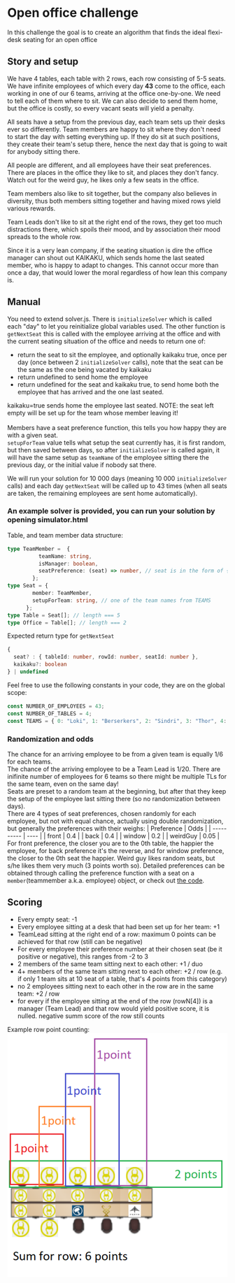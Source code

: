 # Open office challenge

In this challenge the goal is to create an algorithm that finds the ideal flexi-desk seating for an open office

## Story and setup

We have 4 tables, each table with 2 rows, each row consisting of 5-5 seats.
We have infinite employees of which every day __43__ come to the office, each working in one of our 6 teams, arriving at the office one-by-one. We need to tell each of them where to sit. We can also decide to send them home, but the office is costly, so every vacant seats will yield a penalty.

All seats have a setup from the previous day, each team sets up their desks ever so differently. Team members are happy to sit where they don't need to start the day with setting everything up. If they do sit at such positions, they create their team's setup there, hence the next day that is going to wait for anybody sitting there.

All people are different, and all employees have their seat preferences. There are places in the office they like to sit, and places they don't fancy. Watch out for the weird guy, he likes only a few seats in the office.

Team members also like to sit together, but the company also believes in diversity, thus both members sitting together and having mixed rows yield various rewards.

Team Leads don't like to sit at the right end of the rows, they get too much distractions there, which spoils their mood, and by association their mood spreads to the whole row.

Since it is a very lean company, if the seating situation is dire the office manager can shout out KAIKAKU, which sends home the last seated member, who is happy to adapt to changes. This cannot occur more than once a day, that would lower the moral regardless of how lean this company is.

## Manual

You need to extend solver.js. There is `initializeSolver` which is called each "day" to let you reinitialize global variables used. The other function is `getNextSeat` this is called with the employee arriving at the office and with the current seating situation of the office and needs to return one of:
- return the seat to sit the employee, and optionally kaikaku true, once per day (once between 2 `initializeSolver` calls), note that the seat can be the same as the one being vacated by kaikaku
- return undefined to send home the employee
- return undefined for the seat and kaikaku true, to send home both the employee that has arrived and the one last seated.

kaikaku=true sends home the employee last seated. NOTE: the seat left empty will be set up for the team whose member leaving it! <br/><br/>
Members have a seat preference function, this tells you how happy they are with a given seat. <br/>
`setupForTeam` value tells what setup the seat currently has, it is first random, but then saved between days, so after `initializeSolver` is called again, it will have the same setup as `teamName` of the employee sitting there the previous day, or the initial value if nobody sat there.

We will run your solution for 10 000 days (meaning 10 000 `initializeSolver` calls) and each day `getNextSeat` will be called up to 43 times (when all seats are taken, the remaining employees are sent home automatically).

### **An example solver is provided, you can run your solution by opening simulator.html**

Table, and team member data structure:

```typescript
type TeamMember =  {
          teamName: string,
          isManager: boolean,
          seatPreference: (seat) => number, // seat is in the form of { tableId: number, rowId: number, seatId: number }
        };
type Seat = {
        member: TeamMember,
        setupForTeam: string, // one of the team names from TEAMS
      };
type Table = Seat[]; // length === 5
type Office = Table[]; // length === 2
```

Expected return type for `getNextSeat`

```typescript
{
  seat? : { tableId: number, rowId: number, seatId: number },
  kaikaku?: boolean
} | undefined
```

Feel free to use the following constants in your code, they are on the global scope:
```javascript
const NUMBER_OF_EMPLOYEES = 43;
const NUMBER_OF_TABLES = 4;
const TEAMS = { 0: "Loki", 1: "Berserkers", 2: "Sindri", 3: "Thor", 4: "Freya", 5: "Yggdrasil" };
```

### Randomization and odds
The chance for an arriving employee to be from a given team is equally 1/6 for each teams. <br/>
The chance of the arriving employee to be a Team Lead is 1/20. There are inifinite number of employees for 6 teams so there might be multiple TLs for the same team, even on the same day! <br/>
Seats are preset to a random team at the beginning, but after that they keep the setup of the employee last sitting there (so no randomization between days). <br/>
There are 4 types of seat preferences, chosen randomly for each employee, but not with equal chance, actually using double randomization, but generally the preferences with their weighs:
| Preference | Odds |
| ---------- | ---- |
| front      | 0.4  |
| back       | 0.4  |
| window     | 0.2  |
| weirdGuy   | 0.05 |
For front preference, the closer you are to the 0th table, the happier the employee, for back preference it's the reverse, and for window preference, the closer to the 0th seat the happier. Weird guy likes random seats, but s/he likes them very much (3 points worth so). Detailed preferences can be obtained through calling the preference function with a seat on a `member`(teammember a.k.a. employee) object, or check out [the code](./src/preference-functions.js).

## Scoring

- Every empty seat: -1
- Every employee sitting at a desk that had been set up for her team: +1
- TeamLead sitting at the right end of a row: maximum 0 points can be achieved for that row (still can be negative)
- For every employee their preference number at their chosen seat (be it positive or negative), this ranges from -2 to 3
- 2 members of the same team sitting next to each other: +1 / duo
- 4+ members of the same team sitting next to each other: +2 / row (e.g. if only 1 team sits at 10 seat of a table, that's 4 points from this category)
- no 2 employees sitting next to each other in the row are in the same team: +2 / row
- for every if the employee sitting at the end of the row (rowN[4]) is a manager (Team Lead) and that row would yield positive score, it is nulled. negative summ score of the row still counts

Example row point counting: <br/>
![row points example](assets/row_points.png)


